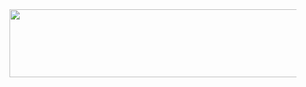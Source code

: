 <a href="https://www.gitanimals.org/en_US?utm_medium=image&utm_source=eunice-hong&utm_content=line">
  <img
    src="https://render.gitanimals.org/lines/eunice-hong"
    width="1000"
    height="120"
  />
</a>
